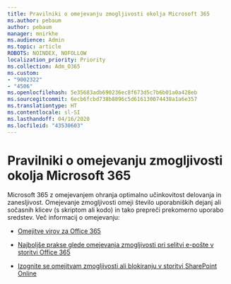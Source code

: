 ```yaml
---
title: Pravilniki o omejevanju zmogljivosti okolja Microsoft 365
ms.author: pebaum
author: pebaum
manager: mnirkhe
ms.audience: Admin
ms.topic: article
ROBOTS: NOINDEX, NOFOLLOW
localization_priority: Priority
ms.collection: Adm_O365
ms.custom:
- "9002322"
- "4506"
ms.openlocfilehash: 5e35683adb690236ec8f673d5c7b6b01a0a428eb
ms.sourcegitcommit: 6ecb6fcbd738b8896c5d616130074438a1a6e357
ms.translationtype: HT
ms.contentlocale: sl-SI
ms.lasthandoff: 04/16/2020
ms.locfileid: "43530603"
---
```

# <a name="microsoft-365-throttle-policies"></a>Pravilniki o omejevanju zmogljivosti okolja Microsoft 365

Microsoft 365 z omejevanjem ohranja optimalno učinkovitost delovanja in zanesljivost. Omejevanje zmogljivosti omeji število uporabniških dejanj ali sočasnih klicev (s skriptom ali kodo) in tako prepreči prekomerno uporabo sredstev. Več informacij o omejevanju:

- [Omejitve virov za Office 365](https://docs.microsoft.com/office365/Enterprise/office-365-resource-limits)

- [Najboljše prakse glede omejevanja zmogljivosti pri selitvi e-pošte v storitvi Office 365](https://docs.microsoft.com/exchange/mailbox-migration/office-365-migration-best-practices#office-365-throttling)

- [Izognite se omejitvam zmogljivosti ali blokiranju v storitvi SharePoint Online](https://docs.microsoft.com/sharepoint/dev/general-development/how-to-avoid-getting-throttled-or-blocked-in-sharepoint-online)
